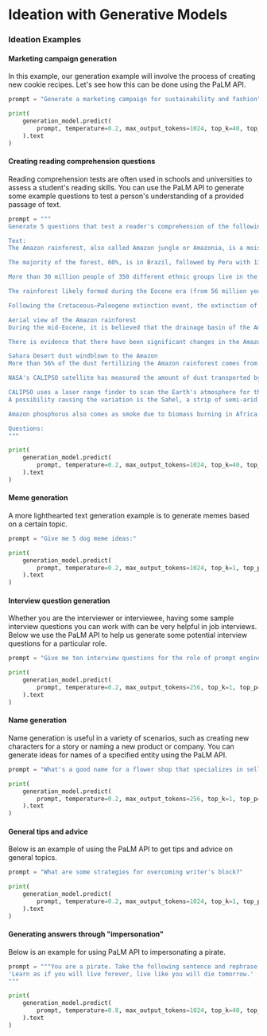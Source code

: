 # Ideation with Generative Models

### Ideation Examples <a href="#ideation-examples" id="ideation-examples"></a>

#### Marketing campaign generation <a href="#marketing-campaign-generation" id="marketing-campaign-generation"></a>

In this example, our generation example will involve the process of creating new cookie recipes. Let's see how this can be done using the PaLM API.

```python
prompt = "Generate a marketing campaign for sustainability and fashion"

print(
    generation_model.predict(
        prompt, temperature=0.2, max_output_tokens=1024, top_k=40, top_p=0.8
    ).text
)
```

#### Creating reading comprehension questions <a href="#creating-reading-comprehension-questions" id="creating-reading-comprehension-questions"></a>

Reading comprehension tests are often used in schools and universities to assess a student's reading skills. You can use the PaLM API to generate some example questions to test a person's understanding of a provided passage of text.

```python
prompt = """
Generate 5 questions that test a reader's comprehension of the following text.

Text:
The Amazon rainforest, also called Amazon jungle or Amazonia, is a moist broadleaf tropical rainforest in the Amazon biome that covers most of the Amazon basin of South America. This basin encompasses 7,000,000 km2 (2,700,000 sq mi), of which 5,500,000 km2 (2,100,000 sq mi) are covered by the rainforest. This region includes territory belonging to nine nations and 3,344 formally acknowledged indigenous territories.

The majority of the forest, 60%, is in Brazil, followed by Peru with 13%, Colombia with 10%, and with minor amounts in Bolivia, Ecuador, French Guiana, Guyana, Suriname, and Venezuela. Four nations have "Amazonas" as the name of one of their first-level administrative regions, and France uses the name "Guiana Amazonian Park" for French Guiana's protected rainforest area. The Amazon represents over half of the planet's remaining rainforests, and comprises the largest and most biodiverse tract of tropical rainforest in the world, with an estimated 390 billion individual trees in about 16,000 species.

More than 30 million people of 350 different ethnic groups live in the Amazon, which are subdivided into 9 different national political systems and 3,344 formally acknowledged indigenous territories. Indigenous peoples make up 9% of the total population, and 60 of the groups remain largely isolated.

The rainforest likely formed during the Eocene era (from 56 million years to 33.9 million years ago). It appeared following a global reduction of tropical temperatures when the Atlantic Ocean had widened sufficiently to provide a warm, moist climate to the Amazon basin. The rainforest has been in existence for at least 55 million years, and most of the region remained free of savanna-type biomes at least until the current ice age when the climate was drier and savanna more widespread.

Following the Cretaceous–Paleogene extinction event, the extinction of the dinosaurs and the wetter climate may have allowed the tropical rainforest to spread out across the continent. From 66 to 34 Mya, the rainforest extended as far south as 45°. Climate fluctuations during the last 34 million years have allowed savanna regions to expand into the tropics. During the Oligocene, for example, the rainforest spanned a relatively narrow band. It expanded again during the Middle Miocene, then retracted to a mostly inland formation at the last glacial maximum. However, the rainforest still managed to thrive during these glacial periods, allowing for the survival and evolution of a broad diversity of species.

Aerial view of the Amazon rainforest
During the mid-Eocene, it is believed that the drainage basin of the Amazon was split along the middle of the continent by the Púrus Arch. Water on the eastern side flowed toward the Atlantic, while to the west water flowed toward the Pacific across the Amazonas Basin. As the Andes Mountains rose, however, a large basin was created that enclosed a lake; now known as the Solimões Basin. Within the last 5–10 million years, this accumulating water broke through the Púrus Arch, joining the easterly flow toward the Atlantic.

There is evidence that there have been significant changes in the Amazon rainforest vegetation over the last 21,000 years through the last glacial maximum (LGM) and subsequent deglaciation. Analyses of sediment deposits from Amazon basin paleolakes and the Amazon Fan indicate that rainfall in the basin during the LGM was lower than for the present, and this was almost certainly associated with reduced moist tropical vegetation cover in the basin. In present day, the Amazon receives approximately 9 feet of rainfall annually. There is a debate, however, over how extensive this reduction was. Some scientists argue that the rainforest was reduced to small, isolated refugia separated by open forest and grassland; other scientists argue that the rainforest remained largely intact but extended less far to the north, south, and east than is seen today. This debate has proved difficult to resolve because the practical limitations of working in the rainforest mean that data sampling is biased away from the center of the Amazon basin, and both explanations are reasonably well supported by the available data.

Sahara Desert dust windblown to the Amazon
More than 56% of the dust fertilizing the Amazon rainforest comes from the Bodélé depression in Northern Chad in the Sahara desert. The dust contains phosphorus, important for plant growth. The yearly Sahara dust replaces the equivalent amount of phosphorus washed away yearly in Amazon soil from rains and floods.

NASA's CALIPSO satellite has measured the amount of dust transported by wind from the Sahara to the Amazon: an average of 182 million tons of dust are windblown out of the Sahara each year, at 15 degrees west longitude, across 2,600 km (1,600 mi) over the Atlantic Ocean (some dust falls into the Atlantic), then at 35 degrees West longitude at the eastern coast of South America, 27.7 million tons (15%) of dust fall over the Amazon basin (22 million tons of it consisting of phosphorus), 132 million tons of dust remain in the air, 43 million tons of dust are windblown and falls on the Caribbean Sea, past 75 degrees west longitude.

CALIPSO uses a laser range finder to scan the Earth's atmosphere for the vertical distribution of dust and other aerosols. CALIPSO regularly tracks the Sahara-Amazon dust plume. CALIPSO has measured variations in the dust amounts transported – an 86 percent drop between the highest amount of dust transported in 2007 and the lowest in 2011.
A possibility causing the variation is the Sahel, a strip of semi-arid land on the southern border of the Sahara. When rain amounts in the Sahel are higher, the volume of dust is lower. The higher rainfall could make more vegetation grow in the Sahel, leaving less sand exposed to winds to blow away.[25]

Amazon phosphorus also comes as smoke due to biomass burning in Africa.

Questions:
"""

print(
    generation_model.predict(
        prompt, temperature=0.2, max_output_tokens=1024, top_k=40, top_p=0.8
    ).text
)
```

#### Meme generation <a href="#meme-generation" id="meme-generation"></a>

A more lighthearted text generation example is to generate memes based on a certain topic.

```python
prompt = "Give me 5 dog meme ideas:"

print(
    generation_model.predict(
        prompt, temperature=0.2, max_output_tokens=1024, top_k=1, top_p=0.8
    ).text
)
```

#### Interview question generation <a href="#interview-question-generation" id="interview-question-generation"></a>

Whether you are the interviewer or interviewee, having some sample interview questions you can work with can be very helpful in job interviews. Below we use the PaLM API to help us generate some potential interview questions for a particular role.

```python
prompt = "Give me ten interview questions for the role of prompt engineer."

print(
    generation_model.predict(
        prompt, temperature=0.2, max_output_tokens=256, top_k=1, top_p=0.8
    ).text
)
```

#### Name generation <a href="#name-generation" id="name-generation"></a>

Name generation is useful in a variety of scenarios, such as creating new characters for a story or naming a new product or company. You can generate ideas for names of a specified entity using the PaLM API.

```python
prompt = "What's a good name for a flower shop that specializes in selling bouquets of dried flowers?"

print(
    generation_model.predict(
        prompt, temperature=0.2, max_output_tokens=256, top_k=1, top_p=0.8
    ).text
)
```

#### General tips and advice <a href="#general-tips-and-advice" id="general-tips-and-advice"></a>

Below is an example of using the PaLM API to get tips and advice on general topics.

```python
prompt = "What are some strategies for overcoming writer's block?"

print(
    generation_model.predict(
        prompt, temperature=0.2, max_output_tokens=1024, top_k=1, top_p=0.8
    ).text
)
```

#### Generating answers through "impersonation" <a href="#generating-answers-through-22impersonation-22" id="generating-answers-through-22impersonation-22"></a>

Below is an example for using PaLM API to impersonating a pirate.

```python
prompt = """You are a pirate. Take the following sentence and rephrase it as a pirate.
'Learn as if you will live forever, live like you will die tomorrow.' 
"""

print(
    generation_model.predict(
        prompt, temperature=0.8, max_output_tokens=1024, top_k=40, top_p=0.8
    ).text
)
```
